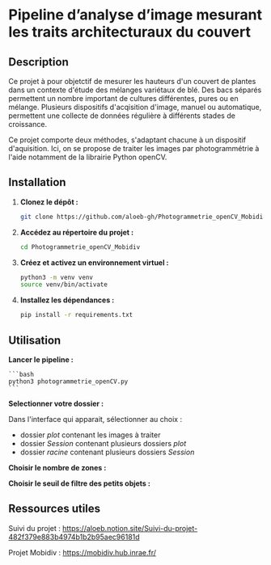 # Pipeline d’analyse d’image mesurant les traits architecturaux du couvert

## Description
Ce projet à pour objetctif de mesurer les hauteurs d'un couvert de plantes dans un contexte d'étude des mélanges variétaux de blé.
Des bacs séparés permettent un nombre important de cultures différentes, pures ou en mélange.
Plusieurs dispositifs d'acqisition d'image, manuel ou automatique, permettent une collecte de données régulière à différents stades de croissance.

Ce projet comporte deux méthodes, s'adaptant chacune à un dispositif d'aquisition. Ici, on se propose de traiter les images par photogrammétrie à l'aide notamment de la librairie Python openCV.

## Installation

1. **Clonez le dépôt :**
    ```bash
    git clone https://github.com/aloeb-gh/Photogrammetrie_openCV_Mobidiv.git
    ```

2. **Accédez au répertoire du projet :**
    ```bash
    cd Photogrammetrie_openCV_Mobidiv
    ```

3. **Créez et activez un environnement virtuel :**
    ```bash
    python3 -m venv venv
    source venv/bin/activate
    ```

4. **Installez les dépendances :**
    ```bash
    pip install -r requirements.txt
    ```



## Utilisation
**Lancer le pipeline :**

    ```bash
    python3 photogrammetrie_openCV.py 
    ```

**Selectionner votre dossier :**

Dans l'interface qui apparait, sélectionner au choix : 
- dossier *plot* contenant les images à traiter
- dossier *Session* contenant plusieurs dossiers *plot*
- dossier *racine* contenant plusieurs dossiers *Session*

**Choisir le nombre de zones :**


**Choisir le seuil de filtre des petits objets :**


## Ressources utiles

Suivi du projet : 
https://aloeb.notion.site/Suivi-du-projet-482f379e883b4974b1b2b95aec96181d

Projet Mobidiv : https://mobidiv.hub.inrae.fr/
